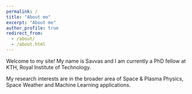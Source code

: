 ```yaml
---
permalink: /
title: "About me"
excerpt: "About me"
author_profile: true
redirect_from:
  - /about/
  - /about.html
---
```


Welcome to my site! My name is Savvas and I am currently a PhD fellow at KTH, Royal Institute of Technology. 

My research interests are in the broader area of Space & Plasma Physics, Space Weather and Machine Learning applications.